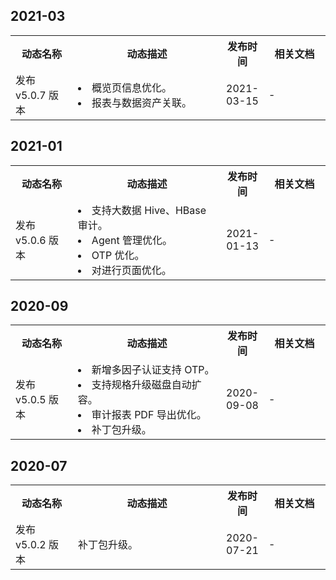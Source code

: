 ## 2021-03
<table>
<tr><th width=20%>动态名称</th><th width=48%>动态描述</th><th width=12%>发布时间</th><th width=20%>相关文档</th></tr>
<tr><td>发布 v5.0.7 版本</td><td><li>概览页信息优化。</li><li>报表与数据资产关联。</li></td><td>2021-03-15</td><td>-</td></tr>
</table>

## 2021-01
<table>
<tr><th width=20%>动态名称</th><th width=48%>动态描述</th><th width=12%>发布时间</th><th width=20%>相关文档</th></tr>
<tr><td>发布 v5.0.6 版本</td><td><li>支持大数据 Hive、HBase 审计。</li><li>Agent 管理优化。</li><li>OTP 优化。</li><li>对进行页面优化。</li></td><td>2021-01-13</td><td>-</td></tr>
</table>

## 2020-09
<table>
<tr><th width=20%>动态名称</th><th width=48%>动态描述</th><th width=12%>发布时间</th><th width=20%>相关文档</th></tr>
<tr><td>发布 v5.0.5 版本</td><td><li>新增多因子认证支持 OTP。</li><li>支持规格升级磁盘自动扩容。</li><li>审计报表 PDF 导出优化。</li><li>补丁包升级。</li></td><td>2020-09-08</td><td>-</td></tr>
</table>

## 2020-07
<table>
<tr><th width=20%>动态名称</th><th width=48%>动态描述</th><th width=12%>发布时间</th><th width=20%>相关文档</th></tr>
<tr><td>发布 v5.0.2 版本</td><td>补丁包升级。</td><td>2020-07-21</td><td>-</td></tr>
</table>



